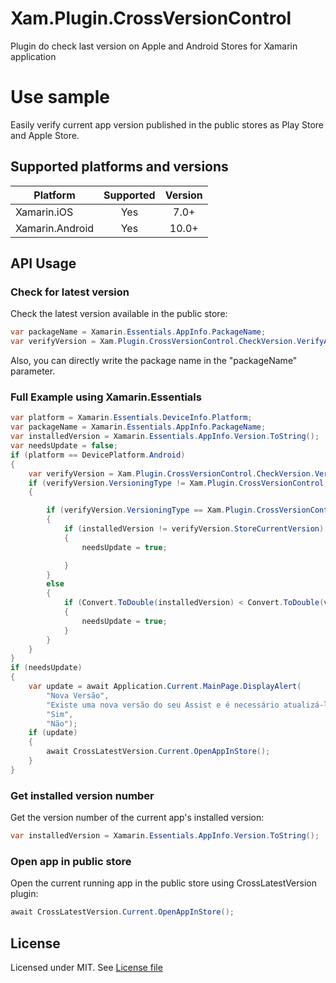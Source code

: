 # Xam.Plugin.CrossVersionControl
 Plugin do check last version on Apple and Android Stores for Xamarin application

# Use sample
Easily verify current app version published in the public stores as Play Store and Apple Store.

## Supported platforms and versions

|Platform|Supported|Version|
| ------------------- | :-----------: | :------------------: |
|Xamarin.iOS|Yes|7.0+|
|Xamarin.Android|Yes|10.0+|

## API Usage

### Check for latest version

Check the latest version available in the public store:

```csharp
var packageName = Xamarin.Essentials.AppInfo.PackageName;
var verifyVersion = Xam.Plugin.CrossVersionControl.CheckVersion.VerifyAndroid(packageName);
```
Also, you can directly write the package name in the "packageName" parameter.

### Full Example using Xamarin.Essentials

```csharp
var platform = Xamarin.Essentials.DeviceInfo.Platform;
var packageName = Xamarin.Essentials.AppInfo.PackageName;
var installedVersion = Xamarin.Essentials.AppInfo.Version.ToString();
var needsUpdate = false;
if (platform == DevicePlatform.Android)
{
    var verifyVersion = Xam.Plugin.CrossVersionControl.CheckVersion.VerifyAndroid(packageName);
    if (verifyVersion.VersioningType != Xam.Plugin.CrossVersionControl.VersioningType.NotIdentified)
    {

        if (verifyVersion.VersioningType == Xam.Plugin.CrossVersionControl.VersioningType.ByCodeName)
        {
            if (installedVersion != verifyVersion.StoreCurrentVersion)
            {
                needsUpdate = true;

            }
        }
        else
        {
            if (Convert.ToDouble(installedVersion) < Convert.ToDouble(verifyVersion.StoreCurrentVersion))
            {
                needsUpdate = true;
            }
        }
    }
}
if (needsUpdate)
{
    var update = await Application.Current.MainPage.DisplayAlert(
        "Nova Versão", 
        "Existe uma nova versão do seu Assist e é necessário atualizá-lo! Se escolher não o apicativo será encerrado.", 
        "Sim", 
        "Não");
    if (update)
    {
        await CrossLatestVersion.Current.OpenAppInStore();
    }
}
```

### Get installed version number

Get the version number of the current app's installed version:

```csharp
var installedVersion = Xamarin.Essentials.AppInfo.Version.ToString();
```

### Open app in public store

Open the current running app in the public store using CrossLatestVersion plugin:

```csharp
await CrossLatestVersion.Current.OpenAppInStore();
```

## License

Licensed under MIT. See [License file](https://github.com/edsnider/LatestVersionPlugin/blob/master/LICENSE)
